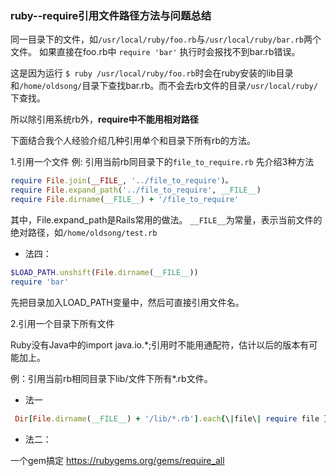 ### ruby--require引用文件路径方法与问题总结 

同一目录下的文件，如`/usr/local/ruby/foo.rb`与`/usr/local/ruby/bar.rb`两个文件。
如果直接在foo.rb中
`require 'bar'`
执行时会报找不到bar.rb错误。

这是因为运行
`$ ruby /usr/local/ruby/foo.rb`时会在ruby安装的lib目录和`/home/oldsong/`目录下查找bar.rb。而不会去rb文件的目录`/usr/local/ruby/`下查找。

所以除引用系统rb外，**require中不能用相对路径**

下面结合我个人经验介绍几种引用单个和目录下所有rb的方法。

1.引用一个文件
例: 引用当前rb同目录下的`file_to_require.rb`
先介绍3种方法
```ruby
require File.join(__FILE_, '../file_to_require')。
require File.expand_path('../file_to_require', __FILE__)
require File.dirname(__FILE__) + '/file_to_require' 
```
其中，File.expand_path是Rails常用的做法。
`__FILE__`为常量，表示当前文件的绝对路径，如`/home/oldsong/test.rb`
* 法四：
```ruby
$LOAD_PATH.unshift(File.dirname(__FILE__))
require 'bar' 
```
先把目录加入LOAD_PATH变量中，然后可直接引用文件名。

2.引用一个目录下所有文件

Ruby没有Java中的import java.io.\*;引用时不能用通配符，估计以后的版本有可能加上。

例：引用当前rb相同目录下lib/文件下所有*.rb文件。
* 法一
```ruby
 Dir[File.dirname(__FILE__) + '/lib/*.rb'].each{\|file\| require file } 
```

* 法二：

一个gem搞定
https://rubygems.org/gems/require_all